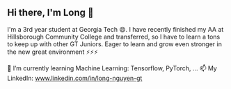 ## Hi there, I'm Long 👋
I'm a 3rd year student at Georgia Tech 😄. I have recently finished my AA at Hillsborough Community College and transferred, so I have to learn a tons to keep up with other GT Juniors. Eager to learn and grow even stronger in the new great environment ⚡⚡⚡

🌱 I’m currently learning Machine Learning: Tensorflow, PyTorch, ...
📫 My LinkedIn: www.linkedin.com/in/long-nguyen-gt
<!--
**thanhlong885/thanhlong885** is a ✨ _special_ ✨ repository because its `README.md` (this file) appears on your GitHub profile.

Here are some ideas to get you started:

- 🔭 I’m currently working on ...
- 🌱 I’m currently learning ...
- 👯 I’m looking to collaborate on ...
- 🤔 I’m looking for help with ...
- 💬 Ask me about ...
- 📫 How to reach me: ...
- 😄 Pronouns: ...
- ⚡ Fun fact: ...
-->
